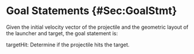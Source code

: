 # Goal Statements {#Sec:GoalStmt}

Given the initial velocity vector of the projectile and the geometric layout of the launcher and target, the goal statement is:

<div id="targetHit"></div>

targetHit: Determine if the projectile hits the target.
